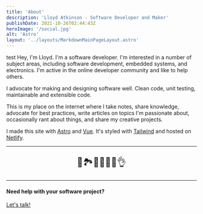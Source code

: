 ```yaml
---
title: 'About'
description: 'Lloyd Atkinson - Software Developer and Maker'
publishDate: 2021-10-26T02:44:43Z
heroImage: '/social.jpg'
alt: 'Astro'
layout: '../layouts/MarkdownMainPageLayout.astro'
---
```

test
Hey, I'm Lloyd. I'm a software developer. I'm interested in a number of subject areas, including software development, embedded systems, and electronics. I'm active in the online developer community and like to help others.

I advocate for making and designing software well. Clean code, unit testing, maintainable and extensible code.

This is my place on the internet where I take notes, share knowledge, advocate for best practices, write articles on topics I'm passionate about, occasionally rant about things, and share my creative projects. 

I made this site with [Astro](https://astro.build/) and [Vue](https://vuejs.org/). It's styled with [Tailwind](https://tailwindcss.com/) and hosted on [Netlify](https://www.netlify.com/).

---

<p style="font-size: 1.5rem; text-align: center">
    🌲🏞️🌃🌳🌻🌊👌
</p>

---

#### Need help with your software project?

[Let's talk!](/hire-me)